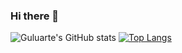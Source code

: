 ### Hi there 👋

![Guluarte's GitHub stats](https://github-readme-stats.vercel.app/api?username=guluarte&count_private=true)
[![Top Langs](https://github-readme-stats.vercel.app/api/top-langs/?username=guluarte&langs_count=8&count_private=true)](https://github.com/anuraghazra/github-readme-stats)
<!--
**guluarte/guluarte** is a ✨ _special_ ✨ repository because its `README.md` (this file) appears on your GitHub profile.

Here are some ideas to get you started:

- 🔭 I’m currently working on ...
- 🌱 I’m currently learning ...
- 👯 I’m looking to collaborate on ...
- 🤔 I’m looking for help with ...
- 💬 Ask me about ...
- 📫 How to reach me: ...
- 😄 Pronouns: ...
- ⚡ Fun fact: ...
-->
